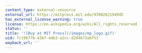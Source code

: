 ```yaml
---
content_type: external-resource
external_url: https://mitpress.mit.edu/9780262194945
has_external_license_warning: true
license: https://en.wikipedia.org/wiki/All_rights_reserved
status: ''
title: '![Buy at MIT Press](/images/mp_logo.gif)'
uid: 7c19677b-43bf-4db3-a2cc-d2d4673abf53
wayback_url: ''
---
```


